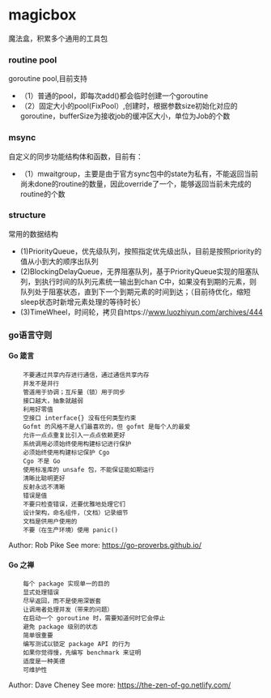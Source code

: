 # magicbox
魔法盒，积累多个通用的工具包
### routine pool
goroutine pool,目前支持
* （1）普通的pool，即每次add()都会临时创建一个goroutine
* （2）固定大小的pool(FixPool）,创建时，根据参数size初始化对应的goroutine，bufferSize为接收job的缓冲区大小，单位为Job的个数
### msync
自定义的同步功能结构体和函数，目前有：
* （1）mwaitgroup，主要是由于官方sync包中的state为私有，不能返回当前尚未done的routine的数量，因此override了一个，能够返回当前未完成的routine的个数
### structure
常用的数据结构
* (1)PriorityQueue，优先级队列，按照指定优先级出队，目前是按照priority的值从小到大的顺序出队列
* (2)BlockingDelayQueue，无界阻塞队列，基于PriorityQueue实现的阻塞队列，到执行时间的队列元素统一输出到chan C中，如果没有到期的元素，则队列处于阻塞状态，直到下一个到期元素的时间到达；（目前待优化，缩短sleep状态时新增元素处理的等待时长）
* (3)TimeWheel，时间轮，拷贝自https://www.luozhiyun.com/archives/444

### go语言守则
#### Go 箴言
        不要通过共享内存进行通信，通过通信共享内存
        并发不是并行
        管道用于协调；互斥量（锁）用于同步
        接口越大，抽象就越弱
        利用好零值
        空接口 interface{} 没有任何类型约束
        Gofmt 的风格不是人们最喜欢的，但 gofmt 是每个人的最爱
        允许一点点重复比引入一点点依赖更好
        系统调用必须始终使用构建标记进行保护
        必须始终使用构建标记保护 Cgo
        Cgo 不是 Go
        使用标准库的 unsafe 包，不能保证能如期运行
        清晰比聪明更好
        反射永远不清晰
        错误是值
        不要只检查错误，还要优雅地处理它们
        设计架构，命名组件，（文档）记录细节
        文档是供用户使用的
        不要（在生产环境）使用 panic()
Author: Rob Pike See more: https://go-proverbs.github.io/
#### Go 之禅
        每个 package 实现单一的目的
        显式处理错误
        尽早返回，而不是使用深嵌套
        让调用者处理并发（带来的问题）
        在启动一个 goroutine 时，需要知道何时它会停止
        避免 package 级别的状态
        简单很重要
        编写测试以锁定 package API 的行为
        如果你觉得慢，先编写 benchmark 来证明
        适度是一种美德
        可维护性
Author: Dave Cheney See more: https://the-zen-of-go.netlify.com/